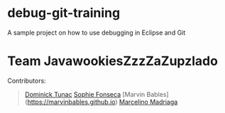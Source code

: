 # debug-git-training
A sample project on how to use debugging in Eclipse and Git


# Team JavawookiesZzzZaZupzlado

Contributors:

>[Dominick Tunac](https://nicktunac.github.io)
>[Sophie Fonseca](https://sophiefonseca.github.io)
>[Marvin Bables] (https://marvinbables.github.io)
>[Marcelino Madriaga](https://morsemars.github.io)